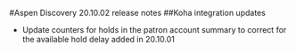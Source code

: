 #Aspen Discovery 20.10.02 release notes
##Koha integration updates
- Update counters for holds in the patron account summary to correct for the available hold delay added in 20.10.01
